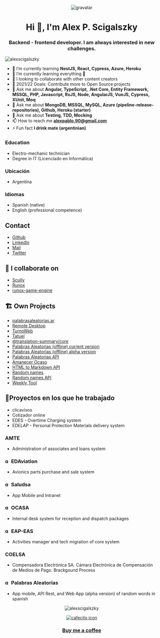 <p align="center"> 
  <img src="https://s.gravatar.com/avatar/49e755c948a7e2b1efa3666bcb3ce7db?s=80" alt="gravatar" /> 
</p>
<h1 align="center">
  Hi 👋, I'm Alex P. Scigalszky
</h1>
<h3 align="center">
  Backend - frontend developer. I am always interested in new challenges.
</h3>

<p align="left"> 
  <img src="https://komarev.com/ghpvc/?username=alexscigalszky" alt="alexscigalszky" /> 
</p>

- 🌱 I’m currently learning **NestJS, React, Cypress, Azure, Heroku**
- 🌱 I’m currently learning everything 🤣
- 👯 I looking to collaborate with other content creators
- 🥅 2021/22 Goals: Contribute more to Open Source projects
- 💬 Ask me about **Angular, TypeScript, .Net Core, Entity Framework, MSSQL, PHP, Javascript, RxJS, Node, AngularJS, VueJS, Cypress, XUnit, Moq**
- 💬 Ask me about **MongoDB, MSSQL, MySQL, Azure (pipeline-release-repositories), Github, Heroku (starter)**
- 💬 Ask me about **Testing, TDD, Mocking**
- 📫 How to reach me **alexpablo.90@gmail.com**
- ⚡ Fun fact **I drink mate (argentinian)**

### Education
* Electro-mechanic technician
* Degree in IT (Licenciado en Informática)

### Ubicación
* Argentina
### Idiomas
* Spanish (native)
* English (professional competence)

## Contact
- [Github](https://github.com/AlexScigalszky/AlexScigalszky)
- [LinkedIn](https://www.linkedin.com/in/alexscigalszky/)
- [Mail](mailto:alexpablo.90@gmail.com)
- [Twitter](https://twitter.com/alex_scigalszky)


## 👯 I collaborate on 
- [Scully](https://github.com/scullyio/scully)
- [Runox](https://github.com/jorgeucano/RunoX)
- [runox-game-engine](https://github.com/runox-game/game-engine)

## 🏗 Own Projects
- [palabrasaleatorias.ar](https://palabrasaleatorias.ar)
- [Remote Desktop](https://alexscigalszky.github.io/remote-work/)
- [TurnoWeb](https://alexscigalszky.github.io/TurnoWeb/)
- [Tatuel](https://play.google.com/store/apps/details?id=io.alex.tatuel)
- [@translation-summary/core](https://www.npmjs.com/package/@translation-summary/core)
- [Palabras Aleatorias (offline) current version](https://play.google.com/store/apps/details?id=palabras.aleatorias.com)
- [Palabras Aleatorias (offline) alpha version](https://palabras-aleatorias-pwa.herokuapp.com/#/)
- [Palabras Aleatorias API](https://palabras-aleatorias-public-api.herokuapp.com/)
- [Amanecer Ocaso](https://alexscigalszky.github.io/amanecer-ocaso/)
- [HTML to Markdown API](https://html-to-md-api.herokuapp.com/)
- [Random names](https://alexscigalszky.github.io/random-names-ui/)
- [Random names API](https://random-names-api.herokuapp.com/random)
- [Weekly Tool](https://weekly-qa.herokuapp.com/test)

## 🦾Proyectos en los que he trabajado
- clicavisos
- Cotizador online
- EDES - Overtime Charging system
- EDELAP - Personal Protection Materials delivery system
### AMTE
- Administration of associates and loans system
### <img src="https://pbs.twimg.com/profile_images/1112472842258604033/CWkACNph_400x400.jpg" width="16px" height="16px" alt="gravatar" /> EDAviation
- Avionics parts purchase and sale system
### <img src="https://play-lh.googleusercontent.com/dpO3Qjolp85A-xHIp-JXWu6TrRdiCN3vSTsp8NoXIGem09SumxduDsBsTszq4aMBIxE" width="16px" height="16px" alt="gravatar" /> Saludsa
- App Mobile and Intranet 
### <img src="https://play-lh.googleusercontent.com/xhse4q1uysdBGueS0aiB2SBAthR2jKWVN5SNnVhxtDQ361ag-qTp7PoTFhfm38WSeTw=s180" width="16px" height="16px" alt="gravatar" /> OCASA
- Internal desk system for reception and dispatch packages
### <img src="https://www.eaplatina.com/es/wp-content/uploads/2013/10/logo-retina.png" width="16px" height="16px" alt="gravatar" /> EAP-EAS
- Activities manager and tech migration of core system
### COELSA
- Compensadora Electrónica SA. Cámara Electrónica de Compensación de Medios de Pago. Brackgound Process
### <img src="https://play-lh.googleusercontent.com/AidrRy9nYzV-SUWqV5IYeH7Si2DjuEX6tzXvfWu92rMuQ2LRfbXv3VtSgJuGfUHG_oY" width="16px" height="16px" alt="gravatar" />  Palabras Aleatorias
- App mobile, API Rest, and Web App (alpha version) of random words in spanish

<p align="center">
  <img src="https://github-readme-stats.vercel.app/api?username=alexscigalszky&show_icons=true" alt="alexscigalszky" />
</p>
<!-- 
<p align="center">
<a href="https://linkedin.com/in/alexscigalszky" target="blank"><img align="center" src="https://cdn.jsdelivr.net/npm/simple-icons@3.0.1/icons/linkedin.svg" alt="alexscigalszky" height="20" width="20" /></a>
</p> -->

<p align="center"> 
  <a href="https://cafecito.app/palabrasaleatorias">
    <img src="https://cdn.cafecito.app/imgs/buttons/button_1.svg" alt="cafecito icon"/>
  </a>
</p>

<h3 align="center"> 
  <a href="https://www.buymeacoffee.com/palabras">
    Buy me a coffee
  </a>
</h3>
